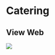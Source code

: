 # Catering

## View Web
<img src="https://github.com/ahmadsyaifuddin-99/catering/assets/77381720/372a402a-d15a-4759-a35f-ff78268044a6">
